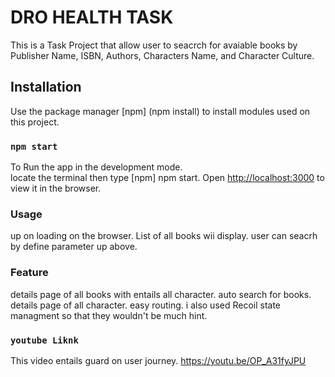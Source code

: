 # DRO HEALTH TASK 

This is a Task Project that allow user to seacrch for avaiable books by Publisher Name, ISBN, Authors, Characters Name, and Character Culture.


## Installation

Use the package manager [npm] (npm install) to install modules used on this project.

### `npm start`

To Run the app in the development mode.\
locate the terminal then type [npm] npm start.
Open [http://localhost:3000](http://localhost:3000) to view it in the browser.


### Usage

up on loading on the browser. List of all books wii display.
user can seacrh by define parameter up above.

### Feature 

details page of all books with entails all character.
auto search for books.
details page of all character.
easy routing.
i also used Recoil state managment so that they wouldn't be much hint. 





### `youtube Liknk`

This video entails guard on user journey.
https://youtu.be/OP_A31fyJPU






